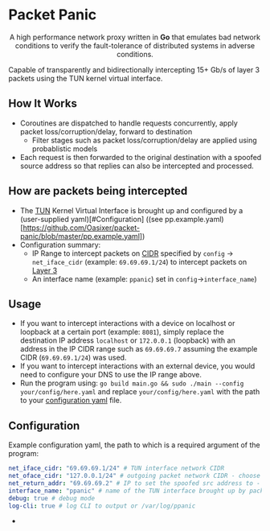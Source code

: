 # Packet Panic

<p align="center">A high performance network proxy written in <b>Go</b> that emulates bad network conditions to verify the fault-tolerance of distributed systems in adverse conditions.

Capable of transparently and bidirectionally intercepting 15+ Gb/s of layer 3 packets using the TUN kernel virtual interface.

</p>

## How It Works

- Coroutines are dispatched to handle requests concurrently, apply packet loss/corruption/delay, forward to destination
  - Filter stages such as packet loss/corruption/delay are applied using probablistic models
- Each request is then forwarded to the original destination with a spoofed source address so that replies can also be intercepted and processed.

## How are packets being intercepted

- The [TUN](https://en.wikipedia.org/wiki/TUN/TAP) Kernel Virtual Interface is brought up and configured by a (user-supplied yaml)[#Configuration] ((see pp.example.yaml)[https://github.com/Oasixer/packet-panic/blob/master/pp.example.yaml])
- Configuration summary:
  - IP Range to intercept packets on [CIDR](https://en.wikipedia.org/wiki/Classless_Inter-Domain_Routing) specified by `config` -> `net_iface_cidr` (example: `69.69.69.1/24`) to intercept packets on [Layer 3](https://en.wikipedia.org/wiki/OSI_model)
  - An interface name (example: `ppanic`) set in `config`->`interface_name`)

## Usage

- If you want to intercept interactions with a device on localhost or loopback at a certain port (example: `8081`), simply replace the destination IP address `localhost` or `172.0.0.1` (loopback) with an address in the IP CIDR range such as `69.69.69.7` assuming the example CIDR (`69.69.69.1/24`) was used.
- If you want to intercept interactions with an external device, you would need to configure your DNS to use the IP range above.
- Run the program using:
  `go build main.go && sudo ./main --config your/config/here.yaml`
  and replace `your/config/here.yaml` with the path to your [configuration yaml](#Configuration) file.

## Configuration

Example configuration yaml, the path to which is a required argument of the program:

```yaml
net_iface_cidr: "69.69.69.1/24" # TUN interface network CIDR
net_oface_cidr: "127.0.0.1/24" # outgoing packet network CIDR - choose where to route packets to
net_return_addr: "69.69.69.2" # IP to set the spoofed src address to - must be in the `net_iface_cidr` range.
interface_name: "ppanic" # name of the TUN interface brought up by packet panic
debug: true # debug mode
log-cli: true # log CLI to output or /var/log/ppanic
```

-
